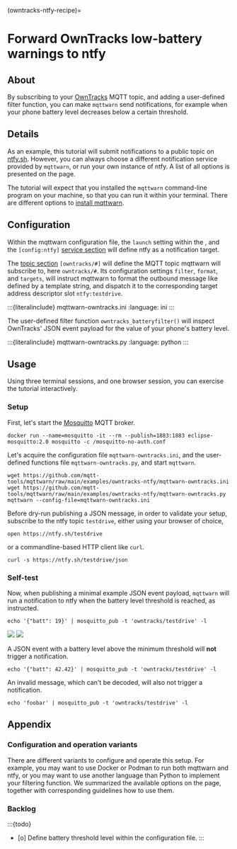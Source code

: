 (owntracks-ntfy-recipe)=

# Forward OwnTracks low-battery warnings to ntfy


## About

By subscribing to your [OwnTracks] MQTT topic, and adding a user-defined filter
function, you can make `mqttwarn` send notifications, for example when your
phone battery level decreases below a certain threshold.


## Details

As an example, this tutorial will submit notifications to a public topic on
[ntfy.sh]. However, you can always choose a different notification service
provided by `mqttwarn`, or run your own instance of ntfy. A list of all options
is presented on the [](#notifier-catalog) page.

The tutorial will expect that you installed the `mqttwarn` command-line program
on your machine, so that you can run it within your terminal. There are different
options to [install mqttwarn](#install).


## Configuration

Within the mqttwarn configuration file, the `launch` setting within the
[](#configuration-defaults-section), and the `[config:ntfy]` [service section](#services)
will define ntfy as a notification target.

The [topic section](#topics) `[owntracks/#]` will define the MQTT topic mqttwarn will
subscribe to, here `owntracks/#`. Its configuration settings `filter`, `format`, and
`targets`, will instruct mqttwarn to format the outbound message like defined by a
template string, and dispatch it to the corresponding target address descriptor slot
`ntfy:testdrive`.

:::{literalinclude} mqttwarn-owntracks.ini
:language: ini
:::

The user-defined filter function `owntracks_batteryfilter()` will inspect OwnTracks'
JSON event payload for the value of your phone's battery level.

:::{literalinclude} mqttwarn-owntracks.py
:language: python
:::


## Usage

Using three terminal sessions, and one browser session, you can exercise the tutorial
interactively.

### Setup
First, let's start the [Mosquitto] MQTT broker.
```shell
docker run --name=mosquitto -it --rm --publish=1883:1883 eclipse-mosquitto:2.0 mosquitto -c /mosquitto-no-auth.conf
```

Let's acquire the configuration file `mqttwarn-owntracks.ini`, and the user-defined
functions file `mqttwarn-owntracks.py`, and start `mqttwarn`.
```shell
wget https://github.com/mqtt-tools/mqttwarn/raw/main/examples/owntracks-ntfy/mqttwarn-owntracks.ini
wget https://github.com/mqtt-tools/mqttwarn/raw/main/examples/owntracks-ntfy/mqttwarn-owntracks.py
mqttwarn --config-file=mqttwarn-owntracks.ini
```

Before dry-run publishing a JSON message, in order to validate your setup, subscribe to the
ntfy topic `testdrive`, either using your browser of choice,
```shell
open https://ntfy.sh/testdrive
```
or a commandline-based HTTP client like `curl`.
```shell
curl -s https://ntfy.sh/testdrive/json
```

### Self-test
Now, when publishing a minimal example JSON event payload, `mqttwarn` will run a notification
to ntfy when the battery level threshold is reached, as instructed.
```shell
echo '{"batt": 19}' | mosquitto_pub -t 'owntracks/testdrive' -l
```
![](https://user-images.githubusercontent.com/453543/236962377-65c7194c-79e7-4ea9-ad19-7ace0f58011f.png)
![](https://user-images.githubusercontent.com/453543/236970113-765274cd-24cb-4e87-9d5c-dd65aa8e8b42.png)

A JSON event with a battery level above the minimum threshold will **not** trigger a notification.
```shell
echo '{"batt": 42.42}' | mosquitto_pub -t 'owntracks/testdrive' -l
```
An invalid message, which can't be decoded, will also not trigger a notification.
```shell
echo 'foobar' | mosquitto_pub -t 'owntracks/testdrive' -l
```


## Appendix

### Configuration and operation variants

There are different variants to configure and operate this setup. For example,
you may want to use Docker or Podman to run both mqttwarn and ntfy, or you may
want to use another language than Python to implement your filtering function.
We summarized the available options on the [](#owntracks-ntfy-variants) page,
together with corresponding guidelines how to use them.

### Backlog
:::{todo}
- [o] Define battery threshold level within the configuration file.
:::


[Mosquitto]: https://mosquitto.org
[ntfy.sh]: https://ntfy.sh/
[OwnTracks]: https://owntracks.org

